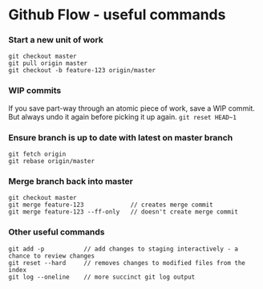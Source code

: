 # Github Flow - useful commands

### Start a new unit of work
```
git checkout master
git pull origin master
git checkout -b feature-123 origin/master
```

### WIP commits
If you save part-way through an atomic piece of work, save a WIP commit. But always undo it again before picking it up again. 
`git reset HEAD~1`

### Ensure branch is up to date with latest on master branch
```
git fetch origin
git rebase origin/master
```

### Merge branch back into master
```
git checkout master
git merge feature-123             // creates merge commit
git merge feature-123 --ff-only   // doesn't create merge commit
```

### Other useful commands
```
git add -p           // add changes to staging interactively - a chance to review changes
git reset --hard     // removes changes to modified files from the index
git log --oneline    // more succinct git log output
```
